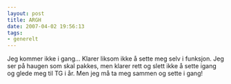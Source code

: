 ```yaml
---
layout: post
title: ARGH
date: 2007-04-02 19:56:13
tags: 
- generelt
---
```

Jeg kommer ikke i gang... Klarer liksom ikke å sette meg selv i funksjon. Jeg ser på haugen som skal pakkes, men klarer rett og slett ikke å sette igang og glede meg til TG i år. Men jeg må ta meg sammen og sette i gang!
